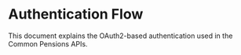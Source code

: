 # Authentication Flow

This document explains the OAuth2-based authentication used in the Common Pensions APIs.